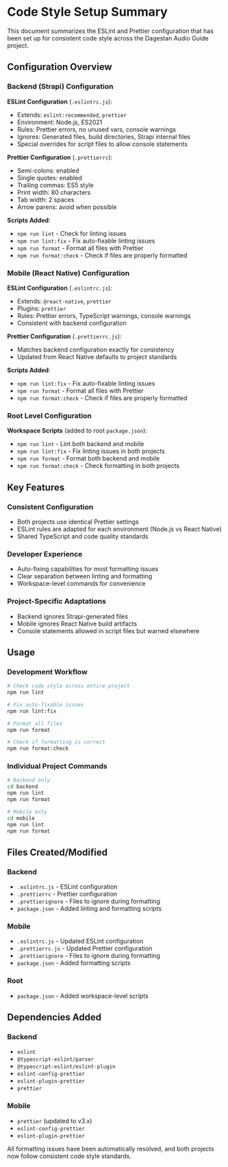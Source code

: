 # Code Style Setup Summary

This document summarizes the ESLint and Prettier configuration that has been set up for consistent code style across the Dagestan Audio Guide project.

## Configuration Overview

### Backend (Strapi) Configuration

**ESLint Configuration** (`.eslintrc.js`):
- Extends: `eslint:recommended`, `prettier`
- Environment: Node.js, ES2021
- Rules: Prettier errors, no unused vars, console warnings
- Ignores: Generated files, build directories, Strapi internal files
- Special overrides for script files to allow console statements

**Prettier Configuration** (`.prettierrc`):
- Semi-colons: enabled
- Single quotes: enabled
- Trailing commas: ES5 style
- Print width: 80 characters
- Tab width: 2 spaces
- Arrow parens: avoid when possible

**Scripts Added**:
- `npm run lint` - Check for linting issues
- `npm run lint:fix` - Fix auto-fixable linting issues
- `npm run format` - Format all files with Prettier
- `npm run format:check` - Check if files are properly formatted

### Mobile (React Native) Configuration

**ESLint Configuration** (`.eslintrc.js`):
- Extends: `@react-native`, `prettier`
- Plugins: `prettier`
- Rules: Prettier errors, TypeScript warnings, console warnings
- Consistent with backend configuration

**Prettier Configuration** (`.prettierrc.js`):
- Matches backend configuration exactly for consistency
- Updated from React Native defaults to project standards

**Scripts Added**:
- `npm run lint:fix` - Fix auto-fixable linting issues
- `npm run format` - Format all files with Prettier
- `npm run format:check` - Check if files are properly formatted

### Root Level Configuration

**Workspace Scripts** (added to root `package.json`):
- `npm run lint` - Lint both backend and mobile
- `npm run lint:fix` - Fix linting issues in both projects
- `npm run format` - Format both backend and mobile
- `npm run format:check` - Check formatting in both projects

## Key Features

### Consistent Configuration
- Both projects use identical Prettier settings
- ESLint rules are adapted for each environment (Node.js vs React Native)
- Shared TypeScript and code quality standards

### Developer Experience
- Auto-fixing capabilities for most formatting issues
- Clear separation between linting and formatting
- Workspace-level commands for convenience

### Project-Specific Adaptations
- Backend ignores Strapi-generated files
- Mobile ignores React Native build artifacts
- Console statements allowed in script files but warned elsewhere

## Usage

### Development Workflow
```bash
# Check code style across entire project
npm run lint

# Fix auto-fixable issues
npm run lint:fix

# Format all files
npm run format

# Check if formatting is correct
npm run format:check
```

### Individual Project Commands
```bash
# Backend only
cd backend
npm run lint
npm run format

# Mobile only  
cd mobile
npm run lint
npm run format
```

## Files Created/Modified

### Backend
- `.eslintrc.js` - ESLint configuration
- `.prettierrc` - Prettier configuration
- `.prettierignore` - Files to ignore during formatting
- `package.json` - Added linting and formatting scripts

### Mobile
- `.eslintrc.js` - Updated ESLint configuration
- `.prettierrc.js` - Updated Prettier configuration
- `.prettierignore` - Files to ignore during formatting
- `package.json` - Added formatting scripts

### Root
- `package.json` - Added workspace-level scripts

## Dependencies Added

### Backend
- `eslint`
- `@typescript-eslint/parser`
- `@typescript-eslint/eslint-plugin`
- `eslint-config-prettier`
- `eslint-plugin-prettier`
- `prettier`

### Mobile
- `prettier` (updated to v3.x)
- `eslint-config-prettier`
- `eslint-plugin-prettier`

All formatting issues have been automatically resolved, and both projects now follow consistent code style standards.